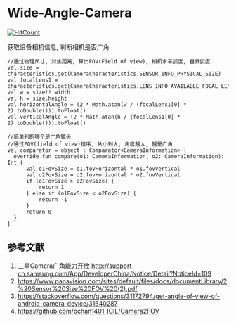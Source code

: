 # Wide-Angle-Camera

[![HitCount](http://hits.dwyl.com/charlie-captain/Multi-Camera.svg)](http://hits.dwyl.com/charlie-captain/Multi-Camera)

获取设备相机信息, 判断相机是否广角

```
//通过物理尺寸, 对焦距离, 算出FOV(Field of view), 相机水平弧度, 垂直弧度
val size = characteristics.get(CameraCharacteristics.SENSOR_INFO_PHYSICAL_SIZE)
val focalLens1 = characteristics.get(CameraCharacteristics.LENS_INFO_AVAILABLE_FOCAL_LENGTHS)!!
val w = size!!.width
val h = size.height
val horizontalAngle = (2 * Math.atan(w / (focalLens1[0] * 2).toDouble())).toFloat()
val verticalAngle = (2 * Math.atan(h / (focalLens1[0] * 2).toDouble())).toFloat()

//简单判断哪个是广角镜头
//通过FOV(field of view)排序, 从小到大, 角度越大, 越是广角
val comparator = object : Comparator<CameraInformation> {
  override fun compare(o1: CameraInformation, o2: CameraInformation): Int {
      val o1FovSize = o1.fovHorizontal * o1.fovVertical
      val o2FovSize = o2.fovHorizontal * o2.fovVertical
      if (o1FovSize > o2FovSize) {
          return 1
      } else if (o1FovSize < o2FovSize) {
          return -1
      }
      return 0
  }
}
```

## 参考文献
1. 三星Camera广角能力开放 http://support-cn.samsung.com/App/DeveloperChina/Notice/Detail?NoticeId=109
2. https://www.panavision.com/sites/default/files/docs/documentLibrary/2%20Sensor%20Size%20FOV%20(2).pdf
3. https://stackoverflow.com/questions/31172794/get-angle-of-view-of-android-camera-device/31640287
4. https://github.com/pchan1401-ICIL/Camera2FOV
